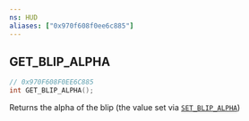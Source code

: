 ```yaml
---
ns: HUD
aliases: ["0x970f608f0ee6c885"]
---
```

## GET_BLIP_ALPHA

```c
// 0x970F608F0EE6C885
int GET_BLIP_ALPHA();
```

Returns the alpha of the blip (the value set via [`SET_BLIP_ALPHA`](#_0x45FF974EEE1C8734))

